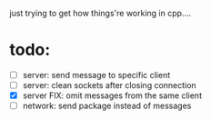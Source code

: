 just trying to get how things're working in cpp....

# todo:
- [ ] server: send message to specific client
- [ ] server: clean sockets after closing connection
- [x] server FIX: omit messages from the same client
- [ ] network: send package instead of messages
